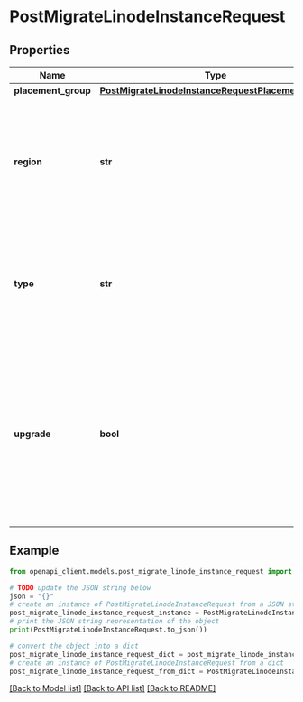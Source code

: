 # PostMigrateLinodeInstanceRequest


## Properties

Name | Type | Description | Notes
------------ | ------------- | ------------- | -------------
**placement_group** | [**PostMigrateLinodeInstanceRequestPlacementGroup**](PostMigrateLinodeInstanceRequestPlacementGroup.md) |  | [optional] 
**region** | **str** | The region to which the Linode will be migrated. Must be a valid region slug. A list of regions can be viewed by running the [List regions](https://techdocs.akamai.com/linode-api/reference/get-regions) operation. A cross data center migration will cancel a pending migration that has not yet been initiated. A cross data center migration will initiate a &#x60;linode_migrate_datacenter_create&#x60; event. | [optional] 
**type** | **str** | Type of migration used in moving to a new host or Linode type.  &#x60;warm&#x60;: the Linode will not power down until the migration is complete. Warm migrations are not available for DC migrations.  &#x60;cold&#x60;: the Linode will be powered down and migrated. When the migration is complete, the Linode will be powered on. | [optional] [default to 'cold']
**upgrade** | **bool** | When initiating a cross DC migration, setting this value to true will also ensure that the Linode is upgraded to the latest generation of hardware that corresponds to your Linode&#39;s Type, if any free upgrades are available for it. If no free upgrades are available, and this value is set to true, then the endpoint will return a 400 error code and the migration will not be performed. If the data center set in the &#x60;region&#x60; field does not allow upgrades, then the endpoint will return a 400 error code and the migration will not be performed. | [optional] [default to False]

## Example

```python
from openapi_client.models.post_migrate_linode_instance_request import PostMigrateLinodeInstanceRequest

# TODO update the JSON string below
json = "{}"
# create an instance of PostMigrateLinodeInstanceRequest from a JSON string
post_migrate_linode_instance_request_instance = PostMigrateLinodeInstanceRequest.from_json(json)
# print the JSON string representation of the object
print(PostMigrateLinodeInstanceRequest.to_json())

# convert the object into a dict
post_migrate_linode_instance_request_dict = post_migrate_linode_instance_request_instance.to_dict()
# create an instance of PostMigrateLinodeInstanceRequest from a dict
post_migrate_linode_instance_request_from_dict = PostMigrateLinodeInstanceRequest.from_dict(post_migrate_linode_instance_request_dict)
```
[[Back to Model list]](../README.md#documentation-for-models) [[Back to API list]](../README.md#documentation-for-api-endpoints) [[Back to README]](../README.md)


